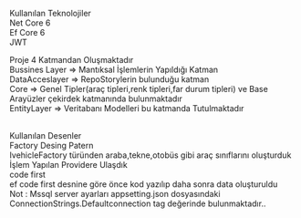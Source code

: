 Kullanılan Teknolojiler
<br/>
Net Core 6
<br/>
Ef Core 6
<br />
JWT

Proje 4 Katmandan Oluşmaktadır
<br/>
Bussines Layer => Mantıksal İşlemlerin Yapıldığı Katman
<br/>
DataAcceslayer => RepoStorylerin bulunduğu katman
<br/>
Core => Genel Tipler(araç tipleri,renk tipleri,far durum tipleri) ve Base Arayüzler çekirdek katmanında bulunmaktadır 
<br/>
EntityLayer => Veritabanı Modelleri bu katmanda Tutulmaktadır

<br/>
Kullanılan Desenler
<br/>
Factory Desing Patern
<br/>
IvehicleFactory<T> türünden araba,tekne,otobüs gibi araç sınıflarını oluşturduk
<br/>
İşlem Yapılan Providere Ulaşdık
<br/>
code first 
<br/>
ef code first desnine göre önce kod yazılıp daha sonra data oluşturuldu
<br/>
Not : Mssql server ayarları appsetting.json dosyasındaki ConnectionStrings.Defaultconnection tag değerinde bulunmaktadır..

